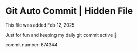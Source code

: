 # Git Auto Commit | Hidden File

This file was added Feb 12, 2025

Just for fun and keeping my daily git commit active 🤪

commit number: 674344
